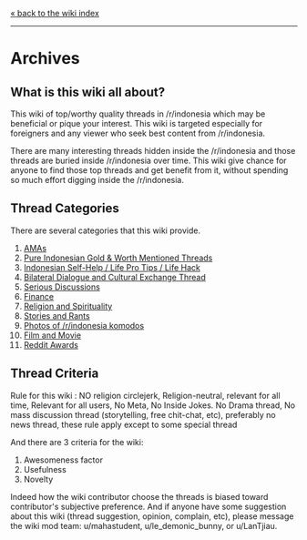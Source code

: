 [« back to the wiki index](https://www.reddit.com/r/indonesia/wiki/index)

---

# **Archives**

## **What is this wiki all about?**

This wiki of top/worthy quality threads in /r/indonesia which may be beneficial or pique your interest. This wiki is targeted especially for foreigners and any viewer who seek best content from /r/indonesia. 

There are many interesting threads hidden inside the /r/indonesia and those threads are buried inside /r/indonesia over time. This wiki give chance for anyone to find those top threads and get benefit from it, without spending so much effort digging inside the /r/indonesia.

## **Thread Categories**

There are several categories that this wiki provide.

1. [AMAs](https://www.reddit.com/r/indonesia/wiki/archives/ama)
2. [Pure Indonesian Gold & Worth Mentioned Threads](https://www.reddit.com/r/indonesia/wiki/archives/golden)
3. [Indonesian Self-Help / Life Pro Tips / Life Hack](https://www.reddit.com/r/indonesia/wiki/archives/tips)
4. [Bilateral Dialogue and Cultural Exchange Thread](https://www.reddit.com/r/indonesia/wiki/archives/exchanges)
5. [Serious Discussions](https://www.reddit.com/r/indonesia/wiki/archives/discussion)
6. [Finance](https://www.reddit.com/r/indonesia/wiki/archives/finance)
7. [Religion and Spirituality](https://www.reddit.com/r/indonesia/wiki/archives/religion)
8. [Stories and Rants](https://www.reddit.com/r/indonesia/wiki/archives/stories)
9. [Photos of /r/indonesia komodos](https://www.reddit.com/r/indonesia/wiki/archives/photos)
10. [Film and Movie](https://www.reddit.com/r/indonesia/wiki/archives/movies)
12. [Reddit Awards](https://www.reddit.com/r/indonesia/wiki/archives/bestof)

## **Thread Criteria**

Rule for this wiki : NO religion circlejerk, Religion-neutral, relevant for all time, Relevant for all users, No Meta, No Inside Jokes. No Drama thread, No mass discussion thread (storytelling, free chit-chat, etc), preferably no news thread, these rule apply except to some special thread

And there are 3 criteria for the wiki:

1. Awesomeness factor
2. Usefulness
3. Novelty

Indeed how the wiki contributor choose the threads is biased toward contributor's subjective preference. And if anyone have some suggestion about this wiki (thread suggestion, opinion, complain, etc), please message the wiki mod team: u/mahastudent, u/le_demonic_bunny, or u/LanTjiau.